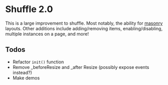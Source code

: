 # Shuffle 2.0

This is a large improvement to shuffle. Most notably, the ability for [masonry](http://masonry.desandro.com) layouts. Other additions include adding/removing items, enabling/disabling, multiple instances on a page, and more!

## Todos
* Refactor `init()` function
* Remove _beforeResize and _after Resize (possibly expose events instead?)
* Make demos